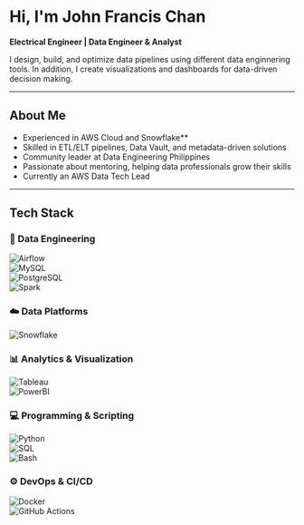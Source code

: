# Hi, I'm John Francis Chan

 **Electrical Engineer | Data Engineer & Analyst**
 
I design, build, and optimize data pipelines using different data enginnering tools. In addition, I create visualizations and dashboards for data-driven decision making.

---

## About Me

  - Experienced in AWS Cloud and Snowflake**
  - Skilled in ETL/ELT pipelines, Data Vault, and metadata-driven solutions
  - Community leader at Data Engineering Philippines
  - Passionate about mentoring, helping data professionals grow their skills
  - Currently an AWS Data Tech Lead

---

## Tech Stack


### 🔧 Data Engineering  
![Airflow](https://img.shields.io/badge/Airflow-017CEE?style=for-the-badge&logo=apache-airflow&logoColor=white)  
![MySQL](https://img.shields.io/badge/MySQL-005C84?style=for-the-badge&logo=mysql&logoColor=white)  
![PostgreSQL](https://img.shields.io/badge/PostgreSQL-316192?style=for-the-badge&logo=postgresql&logoColor=white)  
![Spark](https://img.shields.io/badge/Apache%20Spark-E25A1C?style=for-the-badge&logo=apachespark&logoColor=white)  

### ☁️ Data Platforms  
![Snowflake](https://img.shields.io/badge/Snowflake-29B5E8?style=for-the-badge&logo=snowflake&logoColor=white)  

### 📊 Analytics & Visualization  
![Tableau](https://img.shields.io/badge/Tableau-E97627?style=for-the-badge&logo=tableau&logoColor=white)  
![PowerBI](https://img.shields.io/badge/Power%20BI-F2C811?style=for-the-badge&logo=powerbi&logoColor=black)  

### 💻 Programming & Scripting  
![Python](https://img.shields.io/badge/Python-3776AB?style=for-the-badge&logo=python&logoColor=white)  
![SQL](https://img.shields.io/badge/SQL-025E8C?style=for-the-badge&logo=database&logoColor=white)  
![Bash](https://img.shields.io/badge/Bash-121011?style=for-the-badge&logo=gnu-bash&logoColor=white)  

### ⚙️ DevOps & CI/CD  
![Docker](https://img.shields.io/badge/Docker-2496ED?style=for-the-badge&logo=docker&logoColor=white)  
![GitHub Actions](https://img.shields.io/badge/GitHub%20Actions-2088FF?style=for-the-badge&logo=githubactions&logoColor=white)  
